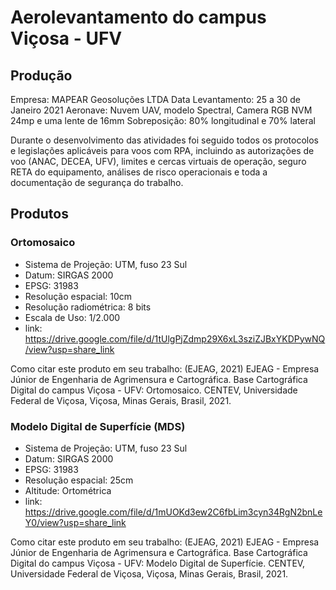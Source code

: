 # Aerolevantamento do campus Viçosa - UFV

## Produção
Empresa: MAPEAR Geosoluções LTDA
Data Levantamento: 25 a 30 de Janeiro 2021
Aeronave: Nuvem UAV, modelo Spectral, Camera RGB NVM 24mp e uma lente de 16mm
Sobreposição: 80% longitudinal e 70% lateral

Durante o desenvolvimento das atividades foi seguido todos os protocolos e legislações aplicáveis para voos com RPA, incluindo as autorizações de voo (ANAC, DECEA, UFV), limites e cercas virtuais de operação, seguro RETA do equipamento, análises de risco operacionais e toda a documentação de segurança do trabalho.

## Produtos

### Ortomosaico
- Sistema de Projeção: UTM, fuso 23 Sul
- Datum: SIRGAS 2000
- EPSG: 31983
- Resolução espacial: 10cm
- Resolução radiométrica: 8 bits
- Escala de Uso: 1/2.000
- link: https://drive.google.com/file/d/1tUlgPjZdmp29X6xL3sziZJBxYKDPywNQ/view?usp=share_link 

Como citar este produto em seu trabalho:
(EJEAG, 2021)
EJEAG - Empresa Júnior de Engenharia de Agrimensura e Cartográfica. Base Cartográfica Digital do campus Viçosa - UFV: Ortomosaico. CENTEV, Universidade Federal de Viçosa, Viçosa, Minas Gerais, Brasil, 2021. 




### Modelo Digital de Superfície (MDS)
- Sistema de Projeção: UTM, fuso 23 Sul
- Datum: SIRGAS 2000
- EPSG: 31983
- Resolução espacial: 25cm
- Altitude: Ortométrica
- link: https://drive.google.com/file/d/1mUOKd3ew2C6fbLim3cyn34RgN2bnLeY0/view?usp=share_link


Como citar este produto em seu trabalho:
(EJEAG, 2021)
EJEAG - Empresa Júnior de Engenharia de Agrimensura e Cartográfica. Base Cartográfica Digital do campus Viçosa - UFV: Modelo Digital de Superfície. CENTEV, Universidade Federal de Viçosa, Viçosa, Minas Gerais, Brasil, 2021.
